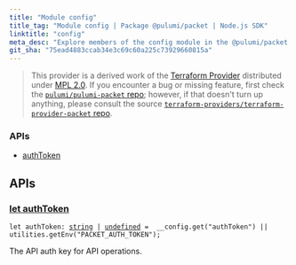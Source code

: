 ```yaml
---
title: "Module config"
title_tag: "Module config | Package @pulumi/packet | Node.js SDK"
linktitle: "config"
meta_desc: "Explore members of the config module in the @pulumi/packet package."
git_sha: "75ead4883ccab34e3c69c60a225c73929660815a"
---
```


<!-- WARNING: this page was generated by a tool. Do not edit it by hand. -->
<!-- To change it, please see https://github.com/pulumi/docs/tree/master/tools/tscdocgen. -->


> This provider is a derived work of the [Terraform Provider](https://github.com/terraform-providers/terraform-provider-packet)
> distributed under [MPL 2.0](https://www.mozilla.org/en-US/MPL/2.0/). If you encounter a bug or missing feature,
> first check the [`pulumi/pulumi-packet` repo](https://github.com/pulumi/pulumi-packet/issues); however, if that doesn't turn up anything,
> please consult the source [`terraform-providers/terraform-provider-packet` repo](https://github.com/terraform-providers/terraform-provider-packet/issues).







<h3>APIs</h3>
<ul class="api">
    <li><a href="#authToken"><span class="symbol api"></span>authToken</a></li>
</ul>




<h2 id="apis">APIs</h2>
<h3 class="pdoc-module-header" id="authToken" data-link-title="authToken">
    <a href="https://github.com/pulumi/pulumi-packet/blob/{{< param git_sha >}}/sdk/nodejs/config/vars.ts#L12">
        let <strong>authToken</strong>
    </a>
</h3>

<pre class="highlight"><code><span class='kd'>let</span> authToken: <span class='kd'><a href='https://developer.mozilla.org/en-US/docs/Web/JavaScript/Reference/Global_Objects/String'>string</a></span> | <span class='kd'><a href='https://developer.mozilla.org/en-US/docs/Web/JavaScript/Reference/Global_Objects/undefined'>undefined</a></span> = <span class='s2'> __config.get(&#34;authToken&#34;) || utilities.getEnv(&#34;PACKET_AUTH_TOKEN&#34;)</span>;</code></pre>

The API auth key for API operations.

